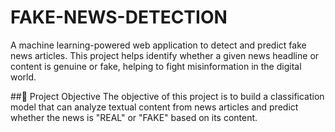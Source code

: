 # FAKE-NEWS-DETECTION
A machine learning-powered web application to detect and predict fake news articles. This project helps identify whether a given news headline or content is genuine or fake, helping to fight misinformation in the digital world.

##🎯 Project Objective
The objective of this project is to build a classification model that can analyze textual content from news articles and predict whether the news is "REAL" or "FAKE" based on its content.
